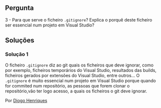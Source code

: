 ## Pergunta

3 - Para que serve o ficheiro `.gitignore`? Explica o porquê deste ficheiro
ser essencial num projeto em Visual Studio?

## Soluções

### Solução 1

O ficheiro `.gitignore` diz ao git quais os ficheiros que deve ignorar, como por
exemplo, ficheiros temporários do Visual Studio, resultados das builds, 
ficheiros gerados por extensões do Visual Studio, entre outros... O `.gitignore`
é muito essencial num projeto em Visual Studio porque quando for commited num 
repositório, as pessoas que forem clonar o repositório,vão ter logo acesso, a 
quais os ficheiros o git deve ignorar.


Por [Diogo Henriques](https://github.com/diogo-h)